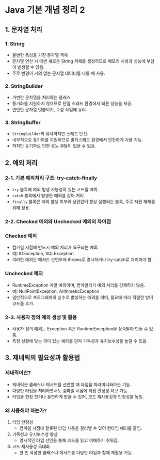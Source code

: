 # Java 기본 개념 정리 2

## 1. 문자열 처리
### 1. String
- 불변한 특성을 가진 문자열 객체
- 문자열 연산 시 매번 새로운 String 객체를 생성하므로 메모리 사용과 성능에 부담이 발생할 수 있음.
- 주로 변경이 거의 없는 문자열 데이터를 다룰 때 사용.

### 2. StringBuilder
- 가변한 문자열을 처리하는 클래스
- 동기화를 지원하지 않으므로 단일 스레드 환경에서 빠른 성능을 제공.
- 빈번한 문자열 덧붙이기, 수정 작업에 유리.

### 3. StringBuffer
- `StringBuilder`와 유사하지만 스레드 안전.
- 내부적으로 동기화를 지원하므로 멀티스레드 환경에서 안전하게 사용 가능.
- 하지만 동기화로 인한 성능 부담이 있을 수 있음.

## 2. 예외 처리
### 2-1. 기본 예외처리 구조: try-catch-finally
- `try` 블록에 예외 발생 가능성이 있는 코드를 배치.
- `catch` 블록에서 발생한 예외를 잡아 처리
- `finally` 블록은 예외 발생 여부와 상관없이 항상 실행되는 블록, 주로 자원 해제를 위해 활용.

### 2-2. Checked 예외와 Unchecked 예외의 차이점
### Checked 예외
- 컴파일 시점에 반드시 예외 처리가 요구되는 예외.
- 예) IOException, SQLException
- 이러한 예외는 메서드 선언부에 throws로 명시하거나 try-catch로 처리해야 함.

### Unchecked 예외
- RuntimeException 계열 예외이며, 컴파일러가 예외 처리를 강제하지 않음.
- 예) NullPointException, ArithmeticException
- 일반적으로 프로그래머의 실수로 발생하는 예외를 의미, 필요에 따라 적절한 방어 코드를 추가.

### 2-3. 사용자 정의 예외 생성 및 활용
- 사용자 정의 예외는 Exception 혹은 RuntimeException을 상속받아 만들 수 있음.
- 특정 상황에 맞는 의미 있는 예외를 던져 가독성과 유지보수성을 높일 수 있음.

## 3. 제네릭의 필요성과 활용법
### 제네릭이란?
- 제네릭은 클래스나 메서드를 선언할 때 타입을 파라미터화하는 기능.
- 다양한 타입을 처리하면서도 컴파일 시점에 타입 안정성 확보 가능.
- 타입을 한정 짓거나 유연하게 받을 수 있어, 코드 재사용성과 안정성을 높임.

### 왜 사용해야 하는가?
1. 타입 안정성
   - 컴파일 시점에 잘못된 타입 사용을 걸러낼 수 있어 런타임 에러를 줄임.
2. 가독성과 유지보수성 향상
   - 명시적인 타입 선언을 통해 코드를 읽고 이해하기 쉬워짐.
3. 코드 재사용성 극대화
   - 한 번 작성한 클래스나 메서드를 다양한 타입과 함께 재활용 가능.
